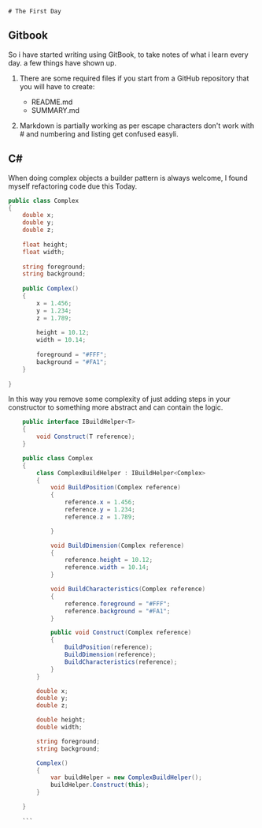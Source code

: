     # The First Day


## Gitbook

So i have started writing using GitBook, to take notes of what i learn every day. a few things have shown up.

1. There are some required files if you start from a GitHub repository that you will have to create:
    * README.md
    * SUMMARY.md


2. Markdown is partially working as per escape characters don't work with &#35; and numbering and listing get confused easyli.

## C&#35;

When doing complex objects a builder pattern is always welcome, I found myself refactoring code due this Today. 

```csharp
public class Complex
{
    double x;
    double y;
    double z;
    
    float height;
    float width;
    
    string foreground;
    string background;
    
    public Complex()
    {
        x = 1.456;
        y = 1.234;
        z = 1.789;
        
        height = 10.12;
        width = 10.14;
    
        foreground = "#FFF";
        background = "#FA1";
    }
    
}
```
In this way you remove some complexity of just adding steps in your constructor to something more abstract and can contain the logic.

```csharp
    public interface IBuildHelper<T>
    {
        void Construct(T reference);
    }

    public class Complex
    {
        class ComplexBuildHelper : IBuildHelper<Complex>
        {
            void BuildPosition(Complex reference)
            {
                reference.x = 1.456;
                reference.y = 1.234;
                reference.z = 1.789;

            }

            void BuildDimension(Complex reference)
            {
                reference.height = 10.12;
                reference.width = 10.14;
            }

            void BuildCharacteristics(Complex reference)
            {
                reference.foreground = "#FFF";
                reference.background = "#FA1";
            }

            public void Construct(Complex reference)
            {
                BuildPosition(reference);
                BuildDimension(reference);
                BuildCharacteristics(reference);
            }
        }

        double x;
        double y;
        double z;

        double height;
        double width;

        string foreground;
        string background;

        Complex()
        {
            var buildHelper = new ComplexBuildHelper();
            buildHelper.Construct(this);
        }

    }
    
    ```